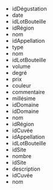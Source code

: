 - idDégustation
- date
- idLotBouteille
- idRégion
- nom
- idAppellation
- type
- nom
- idLotBouteille
- volume
- degré
- prix
- couleur
- commentaire
- millésime
- idDomaine
- idDomaine
- nom
- idRégion
- idCuvée
- idAppellation
- idLotBouteille
- idSite
- nombre
- idSite
- description
- idCuvée
- nom